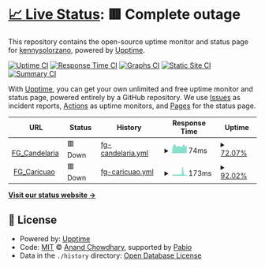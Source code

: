# [📈 Live Status](https://kennysolorzano.github.io/upptime): <!--live status--> **🟥 Complete outage**

This repository contains the open-source uptime monitor and status page for [kennysolorzano](https://kennysolorzano.github.io/upptime), powered by [Upptime](https://github.com/upptime/upptime).

[![Uptime CI](https://github.com/kennysolorzano/upptime/workflows/Uptime%20CI/badge.svg)](https://github.com/kennysolorzano/upptime/actions?query=workflow%3A%22Uptime+CI%22)
[![Response Time CI](https://github.com/kennysolorzano/upptime/workflows/Response%20Time%20CI/badge.svg)](https://github.com/kennysolorzano/upptime/actions?query=workflow%3A%22Response+Time+CI%22)
[![Graphs CI](https://github.com/kennysolorzano/upptime/workflows/Graphs%20CI/badge.svg)](https://github.com/kennysolorzano/upptime/actions?query=workflow%3A%22Graphs+CI%22)
[![Static Site CI](https://github.com/kennysolorzano/upptime/workflows/Static%20Site%20CI/badge.svg)](https://github.com/kennysolorzano/upptime/actions?query=workflow%3A%22Static+Site+CI%22)
[![Summary CI](https://github.com/kennysolorzano/upptime/workflows/Summary%20CI/badge.svg)](https://github.com/kennysolorzano/upptime/actions?query=workflow%3A%22Summary+CI%22)

With [Upptime](https://upptime.js.org), you can get your own unlimited and free uptime monitor and status page, powered entirely by a GitHub repository. We use [Issues](https://github.com/kennysolorzano/upptime/issues) as incident reports, [Actions](https://github.com/kennysolorzano/upptime/actions) as uptime monitors, and [Pages](https://kennysolorzano.github.io/upptime) for the status page.

<!--start: status pages-->
<!-- This summary is generated by Upptime (https://github.com/upptime/upptime) -->
<!-- Do not edit this manually, your changes will be overwritten -->
<!-- prettier-ignore -->
| URL | Status | History | Response Time | Uptime |
| --- | ------ | ------- | ------------- | ------ |
| <img alt="" src="https://icons.duckduckgo.com/ip3/null.ico" height="13"> [FG_Candelaria](candelaria.fortiddns.com) | 🟥 Down | [fg-candelaria.yml](https://github.com/kennysolorzano/upptime/commits/HEAD/history/fg-candelaria.yml) | <details><summary><img alt="Response time graph" src="./graphs/fg-candelaria/response-time-week.png" height="20"> 74ms</summary><br><a href="https://kennysolorzano.github.io/upptime/history/fg-candelaria"><img alt="Response time 96" src="https://img.shields.io/endpoint?url=https%3A%2F%2Fraw.githubusercontent.com%2Fkennysolorzano%2Fupptime%2FHEAD%2Fapi%2Ffg-candelaria%2Fresponse-time.json"></a><br><a href="https://kennysolorzano.github.io/upptime/history/fg-candelaria"><img alt="24-hour response time 0" src="https://img.shields.io/endpoint?url=https%3A%2F%2Fraw.githubusercontent.com%2Fkennysolorzano%2Fupptime%2FHEAD%2Fapi%2Ffg-candelaria%2Fresponse-time-day.json"></a><br><a href="https://kennysolorzano.github.io/upptime/history/fg-candelaria"><img alt="7-day response time 74" src="https://img.shields.io/endpoint?url=https%3A%2F%2Fraw.githubusercontent.com%2Fkennysolorzano%2Fupptime%2FHEAD%2Fapi%2Ffg-candelaria%2Fresponse-time-week.json"></a><br><a href="https://kennysolorzano.github.io/upptime/history/fg-candelaria"><img alt="30-day response time 91" src="https://img.shields.io/endpoint?url=https%3A%2F%2Fraw.githubusercontent.com%2Fkennysolorzano%2Fupptime%2FHEAD%2Fapi%2Ffg-candelaria%2Fresponse-time-month.json"></a><br><a href="https://kennysolorzano.github.io/upptime/history/fg-candelaria"><img alt="1-year response time 96" src="https://img.shields.io/endpoint?url=https%3A%2F%2Fraw.githubusercontent.com%2Fkennysolorzano%2Fupptime%2FHEAD%2Fapi%2Ffg-candelaria%2Fresponse-time-year.json"></a></details> | <details><summary><a href="https://kennysolorzano.github.io/upptime/history/fg-candelaria">72.07%</a></summary><a href="https://kennysolorzano.github.io/upptime/history/fg-candelaria"><img alt="All-time uptime 78.79%" src="https://img.shields.io/endpoint?url=https%3A%2F%2Fraw.githubusercontent.com%2Fkennysolorzano%2Fupptime%2FHEAD%2Fapi%2Ffg-candelaria%2Fuptime.json"></a><br><a href="https://kennysolorzano.github.io/upptime/history/fg-candelaria"><img alt="24-hour uptime 0.00%" src="https://img.shields.io/endpoint?url=https%3A%2F%2Fraw.githubusercontent.com%2Fkennysolorzano%2Fupptime%2FHEAD%2Fapi%2Ffg-candelaria%2Fuptime-day.json"></a><br><a href="https://kennysolorzano.github.io/upptime/history/fg-candelaria"><img alt="7-day uptime 72.07%" src="https://img.shields.io/endpoint?url=https%3A%2F%2Fraw.githubusercontent.com%2Fkennysolorzano%2Fupptime%2FHEAD%2Fapi%2Ffg-candelaria%2Fuptime-week.json"></a><br><a href="https://kennysolorzano.github.io/upptime/history/fg-candelaria"><img alt="30-day uptime 79.50%" src="https://img.shields.io/endpoint?url=https%3A%2F%2Fraw.githubusercontent.com%2Fkennysolorzano%2Fupptime%2FHEAD%2Fapi%2Ffg-candelaria%2Fuptime-month.json"></a><br><a href="https://kennysolorzano.github.io/upptime/history/fg-candelaria"><img alt="1-year uptime 78.79%" src="https://img.shields.io/endpoint?url=https%3A%2F%2Fraw.githubusercontent.com%2Fkennysolorzano%2Fupptime%2FHEAD%2Fapi%2Ffg-candelaria%2Fuptime-year.json"></a></details>
| <img alt="" src="https://icons.duckduckgo.com/ip3/null.ico" height="13"> [FG_Caricuao](caricuao.fortiddns.com) | 🟥 Down | [fg-caricuao.yml](https://github.com/kennysolorzano/upptime/commits/HEAD/history/fg-caricuao.yml) | <details><summary><img alt="Response time graph" src="./graphs/fg-caricuao/response-time-week.png" height="20"> 173ms</summary><br><a href="https://kennysolorzano.github.io/upptime/history/fg-caricuao"><img alt="Response time 135" src="https://img.shields.io/endpoint?url=https%3A%2F%2Fraw.githubusercontent.com%2Fkennysolorzano%2Fupptime%2FHEAD%2Fapi%2Ffg-caricuao%2Fresponse-time.json"></a><br><a href="https://kennysolorzano.github.io/upptime/history/fg-caricuao"><img alt="24-hour response time 98" src="https://img.shields.io/endpoint?url=https%3A%2F%2Fraw.githubusercontent.com%2Fkennysolorzano%2Fupptime%2FHEAD%2Fapi%2Ffg-caricuao%2Fresponse-time-day.json"></a><br><a href="https://kennysolorzano.github.io/upptime/history/fg-caricuao"><img alt="7-day response time 173" src="https://img.shields.io/endpoint?url=https%3A%2F%2Fraw.githubusercontent.com%2Fkennysolorzano%2Fupptime%2FHEAD%2Fapi%2Ffg-caricuao%2Fresponse-time-week.json"></a><br><a href="https://kennysolorzano.github.io/upptime/history/fg-caricuao"><img alt="30-day response time 132" src="https://img.shields.io/endpoint?url=https%3A%2F%2Fraw.githubusercontent.com%2Fkennysolorzano%2Fupptime%2FHEAD%2Fapi%2Ffg-caricuao%2Fresponse-time-month.json"></a><br><a href="https://kennysolorzano.github.io/upptime/history/fg-caricuao"><img alt="1-year response time 135" src="https://img.shields.io/endpoint?url=https%3A%2F%2Fraw.githubusercontent.com%2Fkennysolorzano%2Fupptime%2FHEAD%2Fapi%2Ffg-caricuao%2Fresponse-time-year.json"></a></details> | <details><summary><a href="https://kennysolorzano.github.io/upptime/history/fg-caricuao">92.02%</a></summary><a href="https://kennysolorzano.github.io/upptime/history/fg-caricuao"><img alt="All-time uptime 64.26%" src="https://img.shields.io/endpoint?url=https%3A%2F%2Fraw.githubusercontent.com%2Fkennysolorzano%2Fupptime%2FHEAD%2Fapi%2Ffg-caricuao%2Fuptime.json"></a><br><a href="https://kennysolorzano.github.io/upptime/history/fg-caricuao"><img alt="24-hour uptime 98.86%" src="https://img.shields.io/endpoint?url=https%3A%2F%2Fraw.githubusercontent.com%2Fkennysolorzano%2Fupptime%2FHEAD%2Fapi%2Ffg-caricuao%2Fuptime-day.json"></a><br><a href="https://kennysolorzano.github.io/upptime/history/fg-caricuao"><img alt="7-day uptime 92.02%" src="https://img.shields.io/endpoint?url=https%3A%2F%2Fraw.githubusercontent.com%2Fkennysolorzano%2Fupptime%2FHEAD%2Fapi%2Ffg-caricuao%2Fuptime-week.json"></a><br><a href="https://kennysolorzano.github.io/upptime/history/fg-caricuao"><img alt="30-day uptime 77.90%" src="https://img.shields.io/endpoint?url=https%3A%2F%2Fraw.githubusercontent.com%2Fkennysolorzano%2Fupptime%2FHEAD%2Fapi%2Ffg-caricuao%2Fuptime-month.json"></a><br><a href="https://kennysolorzano.github.io/upptime/history/fg-caricuao"><img alt="1-year uptime 64.26%" src="https://img.shields.io/endpoint?url=https%3A%2F%2Fraw.githubusercontent.com%2Fkennysolorzano%2Fupptime%2FHEAD%2Fapi%2Ffg-caricuao%2Fuptime-year.json"></a></details>

<!--end: status pages-->

[**Visit our status website →**](https://kennysolorzano.github.io/upptime)

## 📄 License

- Powered by: [Upptime](https://github.com/upptime/upptime)
- Code: [MIT](./LICENSE) © [Anand Chowdhary](https://anandchowdhary.com), supported by [Pabio](https://pabio.com)
- Data in the `./history` directory: [Open Database License](https://opendatacommons.org/licenses/odbl/1-0/)
